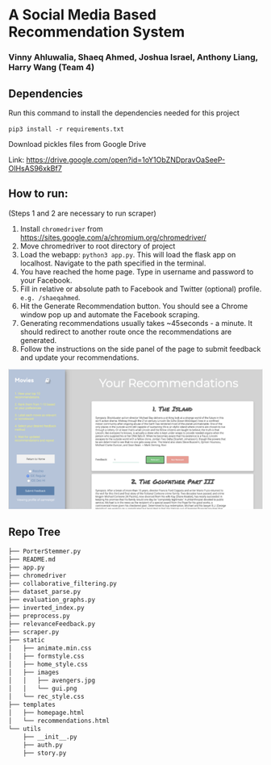 # A Social Media Based Recommendation System
### Vinny Ahluwalia, Shaeq Ahmed, Joshua Israel, Anthony Liang, Harry Wang  (Team 4)

## Dependencies

Run this command to install the dependencies needed for this project

`pip3 install -r requirements.txt`

Download pickles files from Google Drive

Link:
https://drive.google.com/open?id=1oY1ObZNDpravOaSeeP-OIHsAS96xkBf7

## How to run:

(Steps 1 and 2 are necessary to run scraper)
1. Install `chromedriver` from https://sites.google.com/a/chromium.org/chromedriver/
2. Move chromedriver to root directory of project
3. Load the webapp: `python3 app.py`. This will load the flask app on localhost. Navigate
to the path specified in the terminal.
4. You have reached the home page. Type in username and password to your Facebook.
5. Fill in relative or absolute path to Facebook and Twitter (optional) profile. `e.g. /shaeqahmed`.
6. Hit the Generate Recommendation button. You should see a Chrome window pop up and automate the Facebook scraping.
7. Generating recommendations usually takes ~45seconds - a minute. It should redirect to another route once the recommendations are generated.
8. Follow the instructions on the side panel of the page to submit feedback and update your recommendations.


![alt text](static/images/gui.png "GUI Picture")


## Repo Tree
```
├── PorterStemmer.py
├── README.md
├── app.py
├── chromedriver
├── collaborative_filtering.py
├── dataset_parse.py
├── evaluation_graphs.py
├── inverted_index.py
├── preprocess.py
├── relevanceFeedback.py
├── scraper.py
├── static
│   ├── animate.min.css
│   ├── formstyle.css
│   ├── home_style.css
│   ├── images
│   │   ├── avengers.jpg
│   │   └── gui.png
│   └── rec_style.css
├── templates
│   ├── homepage.html
│   └── recommendations.html
└── utils
    ├── __init__.py
    ├── auth.py
    ├── story.py
```